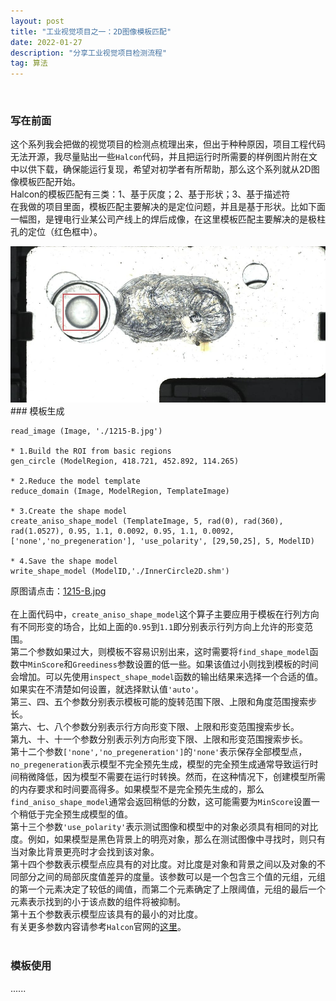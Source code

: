 ```yaml
---
layout: post	
title: "工业视觉项目之一：2D图像模板匹配"	
date: 2022-01-27	
description: "分享工业视觉项目检测流程"	
tag: 算法	
---
```


<br>

### 写在前面

这个系列我会把做的视觉项目的检测点梳理出来，但出于种种原因，项目工程代码无法开源，我尽量贴出一些`Halcon`代码，并且把运行时所需要的样例图片附在文中以供下载，确保能运行复现，希望对初学者有所帮助，那么这个系列就从2D图像模板匹配开始。
<br>
Halcon的模板匹配有三类：1、基于灰度；2、基于形状；3、基于描述符<br>
在我做的项目里面，模板匹配主要解决的是定位问题，并且是基于形状。比如下面一幅图，是锂电行业某公司产线上的焊后成像，在这里模板匹配主要解决的是极柱孔的定位（红色框中）。

<img src="/images/blogPics/private/develop/1215-B-mark.jpg"/>
<br>
### 模板生成

```
read_image (Image, './1215-B.jpg')

* 1.Build the ROI from basic regions
gen_circle (ModelRegion, 418.721, 452.892, 114.265)

* 2.Reduce the model template
reduce_domain (Image, ModelRegion, TemplateImage)

* 3.Create the shape model
create_aniso_shape_model (TemplateImage, 5, rad(0), rad(360), rad(1.0527), 0.95, 1.1, 0.0092, 0.95, 1.1, 0.0092, ['none','no_pregeneration'], 'use_polarity', [29,50,25], 5, ModelID)

* 4.Save the shape model
write_shape_model (ModelID,'./InnerCircle2D.shm')
```

原图请点击：<a href="/images/blogPics/private/develop/1215-B.jpg" target="_blank">1215-B.jpg</a>
<br><br>
在上面代码中，`create_aniso_shape_model`这个算子主要应用于模板在行列方向有不同形变的场合，比如上面的`0.95`到`1.1`即分别表示行列方向上允许的形变范围。
<br>
第二个参数如果过大，则模板不容易识别出来，这时需要将`find_shape_model`函数中`MinScore`和`Greediness`参数设置的低一些。如果该值过小则找到模板的时间会增加。可以先使用`inspect_shape_model`函数的输出结果来选择一个合适的值。如果实在不清楚如何设置，就选择默认值`'auto'`。
<br>
第三、四、五个参数分别表示模板可能的旋转范围下限、上限和角度范围搜索步长。
<br>
第六、七、八个参数分别表示行方向形变下限、上限和形变范围搜索步长。
<br>
第九、十、十一个参数分别表示列方向形变下限、上限和形变范围搜索步长。
<br>
第十二个参数`['none','no_pregeneration']`的`'none'`表示保存全部模型点，`no_pregeneration`表示模型不完全预先生成，模型的完全预生成通常导致运行时间稍微降低，因为模型不需要在运行时转换。然而，在这种情况下，创建模型所需的内存要求和时间要高得多。如果模型不是完全预先生成的，那么`find_aniso_shape_model`通常会返回稍低的分数，这可能需要为`MinScore`设置一个稍低于完全预生成模型的值。
<br>
第十三个参数`'use_polarity'`表示测试图像和模型中的对象必须具有相同的对比度。例如，如果模型是黑色背景上的明亮对象，那么在测试图像中寻找时，则只有当对象比背景更亮时才会找到该对象。
<br>
第十四个参数表示模型点应具有的对比度。对比度是对象和背景之间以及对象的不同部分之间的局部灰度值差异的度量。该参数可以是一个包含三个值的元组，元组的第一个元素决定了较低的阈值，而第二个元素确定了上限阈值，元组的最后一个元素表示找到的小于该点数的组件将被抑制。
<br>
第十五个参数表示模型应该具有的最小的对比度。
<br>
有关更多参数内容请参考`Halcon`官网的<a href="https://www.mvtec.com/doc/halcon/13/en/create_aniso_shape_model.html" target="_blank">这里</a>。
<br><br>
### 模板使用
......
<br><br>
